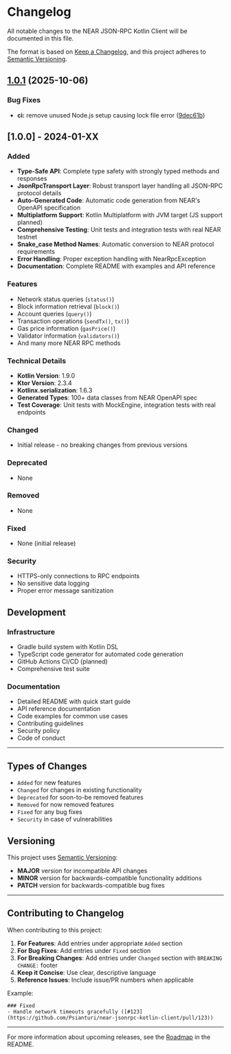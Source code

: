 # Changelog

All notable changes to the NEAR JSON-RPC Kotlin Client will be documented in this file.

The format is based on [Keep a Changelog](https://keepachangelog.com/en/1.0.0/),
and this project adheres to [Semantic Versioning](https://semver.org/spec/v2.0.0.html).

## [1.0.1](https://github.com/Psianturi/near-jsonrpc-kotlin-client/compare/v1.0.0...v1.0.1) (2025-10-06)


### Bug Fixes

* **ci:** remove unused Node.js setup causing lock file error ([9dec61b](https://github.com/Psianturi/near-jsonrpc-kotlin-client/commit/9dec61be76638a41841548cb2d98f6064f8ca419))

## [1.0.0] - 2024-01-XX

### Added
- **Type-Safe API**: Complete type safety with strongly typed methods and responses
- **JsonRpcTransport Layer**: Robust transport layer handling all JSON-RPC protocol details
- **Auto-Generated Code**: Automatic code generation from NEAR's OpenAPI specification
- **Multiplatform Support**: Kotlin Multiplatform with JVM target (JS support planned)
- **Comprehensive Testing**: Unit tests and integration tests with real NEAR testnet
- **Snake_case Method Names**: Automatic conversion to NEAR protocol requirements
- **Error Handling**: Proper exception handling with NearRpcException
- **Documentation**: Complete README with examples and API reference

### Features
- Network status queries (`status()`)
- Block information retrieval (`block()`)
- Account queries (`query()`)
- Transaction operations (`sendTx()`, `tx()`)
- Gas price information (`gasPrice()`)
- Validator information (`validators()`)
- And many more NEAR RPC methods

### Technical Details
- **Kotlin Version**: 1.9.0
- **Ktor Version**: 2.3.4
- **Kotlinx.serialization**: 1.6.3
- **Generated Types**: 100+ data classes from NEAR OpenAPI spec
- **Test Coverage**: Unit tests with MockEngine, integration tests with real endpoints

### Changed
- Initial release - no breaking changes from previous versions

### Deprecated
- None

### Removed
- None

### Fixed
- None (initial release)

### Security
- HTTPS-only connections to RPC endpoints
- No sensitive data logging
- Proper error message sanitization

## Development

### Infrastructure
- Gradle build system with Kotlin DSL
- TypeScript code generator for automated code generation
- GitHub Actions CI/CD (planned)
- Comprehensive test suite

### Documentation
- Detailed README with quick start guide
- API reference documentation
- Code examples for common use cases
- Contributing guidelines
- Security policy
- Code of conduct

---

## Types of Changes

- `Added` for new features
- `Changed` for changes in existing functionality
- `Deprecated` for soon-to-be removed features
- `Removed` for now removed features
- `Fixed` for any bug fixes
- `Security` in case of vulnerabilities

## Versioning

This project uses [Semantic Versioning](https://semver.org/):

- **MAJOR** version for incompatible API changes
- **MINOR** version for backwards-compatible functionality additions
- **PATCH** version for backwards-compatible bug fixes

---

## Contributing to Changelog

When contributing to this project:

1. **For Features**: Add entries under appropriate `Added` section
2. **For Bug Fixes**: Add entries under `Fixed` section
3. **For Breaking Changes**: Add entries under `Changed` section with `BREAKING CHANGE:` footer
4. **Keep it Concise**: Use clear, descriptive language
5. **Reference Issues**: Include issue/PR numbers when applicable

Example:
```
### Fixed
- Handle network timeouts gracefully ([#123](https://github.com/Psianturi/near-jsonrpc-kotlin-client/pull/123))
```

---

For more information about upcoming releases, see the [Roadmap](https://github.com/Psianturi/near-jsonrpc-kotlin-client#roadmap) in the README.
